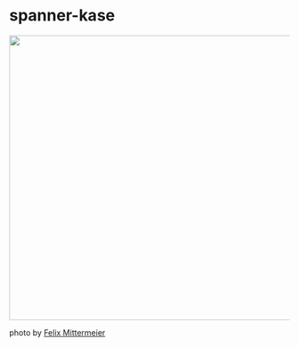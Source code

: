 # spanner-kase

<img src="https://user-images.githubusercontent.com/749051/68369421-a04a8700-017d-11ea-802f-0e5895519757.jpg" width="512px"/>

photo by [Felix Mittermeier](https://www.pexels.com/ja-jp/photo/957912/)
